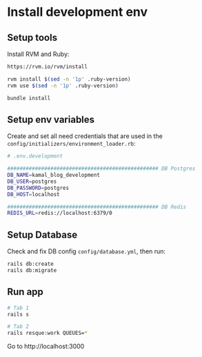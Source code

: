 # Install development env

## Setup tools

Install RVM and Ruby:
```sh
https://rvm.io/rvm/install

rvm install $(sed -n '1p' .ruby-version)
rvm use $(sed -n '1p' .ruby-version)

bundle install
```

## Setup env variables

Create and set all need credentials that are used in the `config/initializers/environment_loader.rb`:
```sh
# .env.development

################################################# DB Postgres
DB_NAME=kamal_blog_development
DB_USER=postgres
DB_PASSWORD=postgres
DB_HOST=localhost

################################################# DB Redis
REDIS_URL=redis://localhost:6379/0
```

## Setup Database

Check and fix DB config `config/database.yml`, then run:

```sh
rails db:create
rails db:migrate
```

## Run app
```sh
# Tab 1
rails s

# Tab 2
rails resque:work QUEUES=*
```

Go to http://localhost:3000

